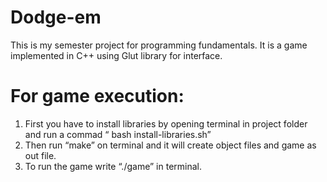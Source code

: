 # Dodge-em
This is my semester project for programming fundamentals. It is a game implemented in C++ using Glut library for interface.

# For game execution:
1. First you have to install libraries by opening terminal in project folder and run a commad “ bash install-libraries.sh”
2. Then run “make” on terminal and it will create object files and game as out file.
3. To run the game write “./game” in terminal.
